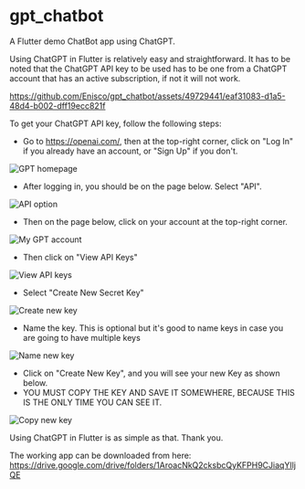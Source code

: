 # gpt_chatbot

A Flutter demo ChatBot app using ChatGPT.

Using ChatGPT in Flutter is relatively easy and straightforward. 
It has to be noted that the ChatGPT API key to be used has to be one from a ChatGPT account that has an active subscription, if not it will not work.

https://github.com/Enisco/gpt_chatbot/assets/49729441/eaf31083-d1a5-48d4-b002-dff19ecc821f


To get your ChatGPT API key, follow the following steps:

  - Go to https://openai.com/, then at the top-right corner, click on "Log In" if you already have an account, or "Sign Up" if you don't.

![GPT homepage](https://github.com/Enisco/gpt_chatbot/assets/49729441/a984d2cd-2876-4557-a2bd-194e54a9d1a6)

   - After logging in, you should be on the page below. Select "API".

![API option](https://github.com/Enisco/gpt_chatbot/assets/49729441/3dfa1a01-aaff-4ca1-acdd-645d771a2a4d)

   - Then on the page below, click on your account at the top-right corner.

![My GPT account](https://github.com/Enisco/gpt_chatbot/assets/49729441/85e2d5e3-c000-4839-8ed1-e0cc69cff066)

   - Then click on "View API Keys"

![View API keys](https://github.com/Enisco/gpt_chatbot/assets/49729441/eaff04c8-b8d9-47dd-b46f-df960dcc668e)

   - Select "Create New Secret Key"

![Create new key](https://github.com/Enisco/gpt_chatbot/assets/49729441/855beae4-22a8-404b-9292-982e4c363f3c)

   - Name the key. This is optional but it's good to name keys in case you are going to have multiple keys

![Name new key](https://github.com/Enisco/gpt_chatbot/assets/49729441/2c387533-9246-4146-ad46-e52fb6ae86a2)

   - Click on "Create New Key", and you will see your new Key as shown below. 
   - YOU MUST COPY THE KEY AND SAVE IT SOMEWHERE, BECAUSE THIS IS THE ONLY TIME YOU CAN SEE IT. 

![Copy new key](https://github.com/Enisco/gpt_chatbot/assets/49729441/2cc8b64c-b995-4adb-b9c8-c57d14d3e63c)


Using ChatGPT in Flutter is as simple as that. 
Thank you.

The working app can be downloaded from here: https://drive.google.com/drive/folders/1AroacNkQ2cksbcQyKFPH9CJiaqYIljQE
